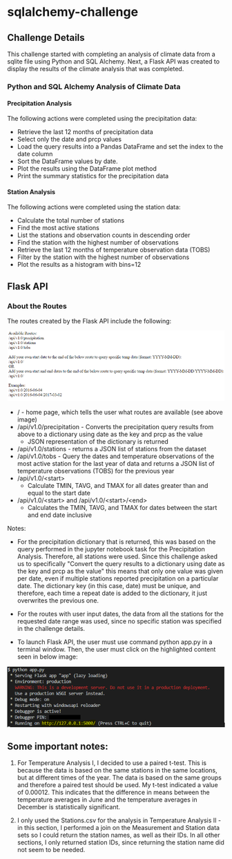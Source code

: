 #  sqlalchemy-challenge

## Challenge Details

This challenge started with completing an analysis of climate data from a sqlite file using Python and SQL Alchemy. Next, a Flask API was created to display the results of the climate analysis that was completed.

### Python and SQL Alchemy Analysis of Climate Data

#### Precipitation Analysis

The following actions were completed using the precipitation data:

* Retrieve the last 12 months of precipitation data
* Select only the date and prcp values
* Load the query results into a Pandas DataFrame and set the index to the date column
* Sort the DataFrame values by date.
* Plot the results using the DataFrame plot method
* Print the summary statistics for the precipitation data

#### Station Analysis

The following actions were completed using the station data:

* Calculate the total number of stations
* Find the most active stations
* List the stations and observation counts in descending order
* Find the station with the highest number of observations
* Retrieve the last 12 months of temperature observation data (TOBS)
* Filter by the station with the highest number of observations
* Plot the results as a histogram with bins=12

## Flask API

### About the Routes

The routes created by the Flask API include the following:

![Flask Home Page](Images/Home_page.PNG)

* / - home page, which tells the user what routes are available (see above image)
* /api/v1.0/precipitation - Converts the precipitation query results from above to a dictionary using date as the key and prcp as the value
    * JSON representation of the dictionary is returned
* /api/v1.0/stations - returns a JSON list of stations from the dataset
* /api/v1.0/tobs - Query the dates and temperature observations of the most active station for the last year of data and returns a JSON list of temperature observations (TOBS) for the previous year
* /api/v1.0/\<start> 
    * Calculate TMIN, TAVG, and TMAX for all dates greater than and equal to the start date
* /api/v1.0/\<start> and /api/v1.0/\<start>/\<end> 
    * Calculates the TMIN, TAVG, and TMAX for dates between the start and end date inclusive
  
Notes:
* For the precipitation dictionary that is returned, this was based on the query performed in the jupyter notebook task for the Precipitation Analysis. Therefore, all stations were used. Since this challenge asked us to specifically "Convert the query results to a dictionary using date as the key and prcp as the value" this means that only one value was given per date, even if multiple stations reported precipitation on a particular date. The dictionary key (in this case, date) must be unique, and therefore, each time a repeat date is added to the dictionary, it just overwrites the previous one.

* For the routes with user input dates, the data from all the stations for the requested date range was used, since no specific station was specified in the challenge details.

* To launch Flask API, the user must use command python app.py in a terminal window. Then, the user must click on the highlighted content seen in below image:

![Launching Flask API](Images/Launch_Flask_API_image.PNG)

## Some important notes:

1. For Temperature Analysis I, I decided to use a paired t-test. This is because the data is based on the same stations in the same locations, but at different times of the year. The data is based on the same groups and therefore a paired test should be used. My t-test indicated a value of 0.00012. This indicates that the difference in means between the temperature averages in June and the temperature averages in December is statistically significant.

2. I only used the Stations.csv for the analysis in Temperature Analysis II - in this section, I performed a join on the Measurement and Station data sets so I could return the station names, as well as their IDs. In all other sections, I only returned station IDs, since returning the station name did not seem to be needed.

